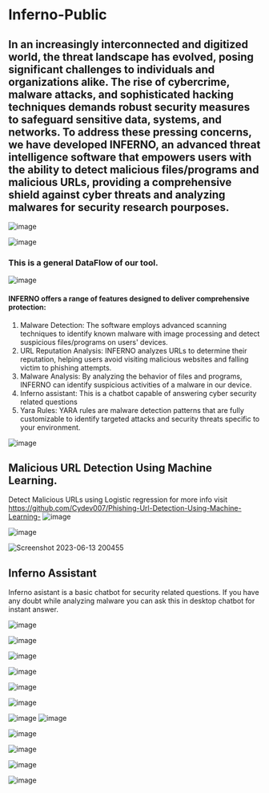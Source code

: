 # Inferno-Public
## In an increasingly interconnected and digitized world, the threat landscape has evolved, posing significant challenges to individuals and organizations alike. The rise of cybercrime, malware attacks, and sophisticated hacking techniques demands robust security measures to safeguard sensitive data, systems, and networks. To address these pressing concerns, we have developed INFERNO, an advanced threat intelligence software that empowers users with the ability to detect malicious files/programs and malicious URLs, providing a comprehensive shield against cyber threats and analyzing malwares for security research pourposes.

![image](https://github.com/Cydev007/Inferno-Public/assets/108612723/7bf8ca48-83ad-4d12-a33a-228b4f47c007)

![image](https://github.com/Cydev007/Inferno-Public/assets/108612723/64ad2a10-11a1-4e3e-b956-affdfc18e3c2)

### This is a general DataFlow of our tool.
![image](https://github.com/Cydev007/Inferno-Public/assets/108612723/8c79d700-adea-47b2-9813-dc27a9871782)

#### INFERNO offers a range of features designed to deliver comprehensive protection:
1.	Malware Detection: The software employs advanced scanning techniques to identify known malware with image processing and detect suspicious files/programs on users' devices.
2.	URL Reputation Analysis: INFERNO analyzes URLs to determine their reputation, helping users avoid visiting malicious websites and falling victim to phishing attempts. 
3.	Malware Analysis: By analyzing the behavior of files and programs, INFERNO can identify suspicious activities of a malware in our device.
4.	Inferno assistant: This is a chatbot capable of answering cyber security related questions
5.	Yara Rules: YARA rules are malware detection patterns that are fully customizable to identify targeted attacks and security threats specific to your environment.


![image](https://github.com/Cydev007/Inferno-Public/assets/108612723/e693f96c-2ecc-4329-a0f6-6b680e8ea5f0)


## Malicious URL Detection Using Machine Learning.
Detect Malicious URLs using Logistic regression for more info visit https://github.com/Cydev007/Phishing-Url-Detection-Using-Machine-Learning-
![image](https://github.com/Cydev007/Inferno-Public/assets/108612723/def6093a-e81d-4306-bbfd-98b7b0629b12)

![image](https://github.com/Cydev007/Inferno-Public/assets/108612723/a3fae2fc-3abb-412b-85fd-e4c79ab85d44)

![Screenshot 2023-06-13 200455](https://github.com/Cydev007/Inferno-Public/assets/108612723/dc68bc26-263a-4fac-95b8-4abf29deb468)

## Inferno Assistant 
Inferno asistant is a basic chatbot for security related questions. If you have any doubt while analyzing malware you can ask this in desktop chatbot for instant answer.

![image](https://github.com/Cydev007/Inferno-Public/assets/108612723/eced7411-2c58-4ff5-a49c-890c446ef282)

![image](https://github.com/Cydev007/Inferno-Public/assets/108612723/1f7cc401-d789-435b-ba08-b9d27ad641a7)

![image](https://github.com/Cydev007/Inferno-Public/assets/108612723/787cc3a4-2625-4cf0-838e-010be596f260)

![image](https://github.com/Cydev007/Inferno-Public/assets/108612723/d250d54d-5803-4139-a8b5-af520e9650df)

![image](https://github.com/Cydev007/Inferno-Public/assets/108612723/87fedcf3-4f41-42fd-b727-5a82acfb4b88)

![image](https://github.com/Cydev007/Inferno-Public/assets/108612723/46a5a73d-3cd8-40d9-9d7c-2c23db13384c)

![image](https://github.com/Cydev007/Inferno-Public/assets/108612723/853002b5-9795-4de6-9a0e-b6002f8bca5e)
![image](https://github.com/Cydev007/Inferno-Public/assets/108612723/4998e24f-b6e0-41a7-a503-659f8aaab6dd)









![image](https://github.com/Cydev007/Inferno-Public/assets/108612723/471504e8-68ef-4c91-b223-5504b903485a)

![image](https://github.com/Cydev007/Inferno-Public/assets/108612723/d26b9fcd-83b1-460e-a7ff-118a2da711d8)

![image](https://github.com/Cydev007/Inferno-Public/assets/108612723/099e6ac7-deda-4e02-b010-772c78518979)









![image](https://github.com/Cydev007/Inferno-Public/assets/108612723/0cee542b-4fd7-4e83-a740-c644fcc92dd3)
